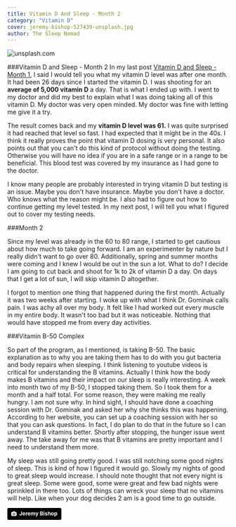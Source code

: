 ```yaml
---
title: Vitamin D And Sleep - Month 2 
category: "Vitamin D"
cover: jeremy-bishop-527439-unsplash.jpg
author: The Sleep Nomad
---
```


![unsplash.com](./jeremy-bishop-527439-unsplash.jpg)

###Vitamin D and Sleep - Month 2
In my last post [Vitamin D and Sleep - Month 1](/Vitamin-D-And-Sleep-Month-1), I said I would tell you what my vitamin D level was after one month. It had been 26 days since I started the vitamin D. I was shooting for an **average of 5,000 vitamin D** a day. That is what I ended up with. I went to my doctor and did my best to explain what I was doing taking all of this vitamin D. My doctor was very open minded. My doctor was fine with letting me give it a try.

The result comes back and my **vitamin D level was 61.** I was quite surprised it had reached that level so fast. I had expected that it might be in the 40s. I think it really proves the point that vitamin D dosing is very personal. It also points out that you can't do this kind of protocol without doing the testing. Otherwise you will have no idea if you are in a safe range or in a range to be beneficial. This blood test was covered by my insurance as I had gone to the doctor.

I know many people are probably interested in trying vitamin D but testing is an issue. Maybe you don't have insurance. Maybe you don't have a doctor. Who knows what the reason might be. I also had to figure out how to continue getting my level tested. In my next post, I will tell you what I figured out to cover my testing needs.

###Month 2

Since my level was already in the 60 to 80 range, I started to get cautious about how much to take going forward. I am an experimenter by nature but I really didn't want to go over 80. Additionally, spring and summer months were coming and I knew I would be out in the sun a lot. What to do? I decide I am going to cut back and shoot for 1k to 2k of vitamin D a day. On days that I get a lot of sun, I will skip vitamin D altogether.

I forgot to mention one thing that happened during the first month. Actually it was two weeks after starting. I woke up with what I think Dr. Gominak calls pain. I was achy all over my body. It felt like I had worked out every muscle in my entire body. It wasn't too bad but it was noticeable. Nothing that would have stopped me from every day activities.

###Vitamin B-50 Complex

So part of the program, as I mentioned, is taking B-50. The basic explanation as to why you are taking them has to do with you gut bacteria and body repairs when sleeping. I think listening to youtube videos is critical for understanding the B vitamins. Actually I think how the body makes B vitamins and their impact on our sleep is really interesting. A week into month two of my B-50, I stopped taking them. So I took them for a month and a half total. For some reason, they were making me really hungry. I am not sure why. In hind sight, I should have done a coaching session with Dr. Gominak and asked her why she thinks this was happening. According to her website, you can set up a coaching session with her so that you can ask questions. In fact, I do plan to do that in the future so I can understand B vitamins better. Shortly after stopping, the hunger issue went away. The take away for me was that B vitamins are pretty important and I need to understand them more.

My sleep was still going pretty good. I was still notching some good nights of sleep. This is kind of how I figured it would go. Slowly my nights of good to great sleep would increase. I should note thought that not every night is great sleep. Some were good, some were great and few bad nights were sprinkled in there too. Lots of things can wreck your sleep that no vitamins will help. Like when your dog decides 2 am is a good time to go outside.

<a style="background-color:black;color:white;text-decoration:none;padding:4px 6px;font-family:-apple-system, BlinkMacSystemFont, &quot;San Francisco&quot;, &quot;Helvetica Neue&quot;, Helvetica, Ubuntu, Roboto, Noto, &quot;Segoe UI&quot;, Arial, sans-serif;font-size:12px;font-weight:bold;line-height:1.2;display:inline-block;border-radius:3px" href="https://unsplash.com/@tentides?utm_medium=referral&amp;utm_campaign=photographer-credit&amp;utm_content=creditBadge" target="_blank" rel="noopener noreferrer" title="Download free do whatever you want high-resolution photos from Jeremy Bishop"><span style="display:inline-block;padding:2px 3px"><svg xmlns="http://www.w3.org/2000/svg" style="height:12px;width:auto;position:relative;vertical-align:middle;top:-1px;fill:white" viewBox="0 0 32 32"><title>unsplash-logo</title><path d="M20.8 18.1c0 2.7-2.2 4.8-4.8 4.8s-4.8-2.1-4.8-4.8c0-2.7 2.2-4.8 4.8-4.8 2.7.1 4.8 2.2 4.8 4.8zm11.2-7.4v14.9c0 2.3-1.9 4.3-4.3 4.3h-23.4c-2.4 0-4.3-1.9-4.3-4.3v-15c0-2.3 1.9-4.3 4.3-4.3h3.7l.8-2.3c.4-1.1 1.7-2 2.9-2h8.6c1.2 0 2.5.9 2.9 2l.8 2.4h3.7c2.4 0 4.3 1.9 4.3 4.3zm-8.6 7.5c0-4.1-3.3-7.5-7.5-7.5-4.1 0-7.5 3.4-7.5 7.5s3.3 7.5 7.5 7.5c4.2-.1 7.5-3.4 7.5-7.5z"></path></svg></span><span style="display:inline-block;padding:2px 3px">Jeremy Bishop</span></a>
